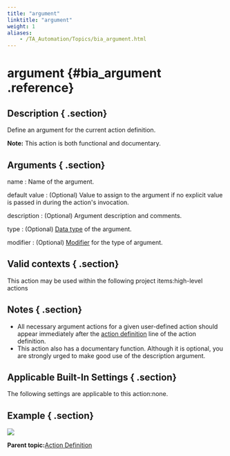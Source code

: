 ```yaml
--- 
title: "argument"
linktitle: "argument"
weight: 1
aliases: 
    - /TA_Automation/Topics/bia_argument.html
---
```

# argument {#bia_argument .reference}

## Description { .section}

Define an argument for the current action definition.

**Note:** This action is both functional and documentary.

## Arguments { .section}

name
:   Name of the argument.

default value
:   \(Optional\) Value to assign to the argument if no explicit value is passed in during the action's invocation.

description
:   \(Optional\) Argument description and comments.

type
:   \(Optional\) [Data type](../../reuse/reuse.Creating_and_using_actions_Arg_type.md#section.arg_types.types) of the argument.

modifier
:   \(Optional\) [Modifier](../../reuse/reuse.Creating_and_using_actions_Arg_type.md#sectiondiv.arg_type.value_set) for the type of argument.

## Valid contexts { .section}

This action may be used within the following project items:high-level actions

## Notes { .section}

-   All necessary argument actions for a given user-defined action should appear immediately after the [action definition](bia_action_definition_1.html) line of the action definition.
-   This action also has a documentary function. Although it is optional, you are strongly urged to make good use of the description argument.

## Applicable Built-In Settings { .section}

The following settings are applicable to this action:none.

## Example { .section}

![](../Images/bia_argument_pgm.png)

**Parent topic:**[Action Definition](../../TA_Automation/Topics/bia_Action_definition.html)

